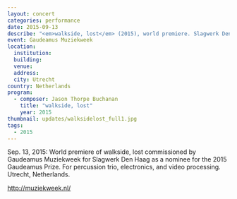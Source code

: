 ```yaml
---
layout: concert
categories: performance
date: 2015-09-13
describe: "<em>walkside, lost</em> (2015), world premiere. Slagwerk Den Haag."
event: Gaudeamus Muziekweek
location:
  institution:
  building:
  venue:
  address:
  city: Utrecht
country: Netherlands
program:
  - composer: Jason Thorpe Buchanan
    title: "walkside, lost"
    year: 2015
thumbnail: updates/walksidelost_full1.jpg
tags:
  - 2015
---
```


Sep. 13, 2015: World premiere of walkside, lost commissioned by Gaudeamus Muziekweek for Slagwerk Den Haag as a nominee for the 2015 Gaudeamus Prize. For percussion trio, electronics, and video processing. Utrecht, Netherlands.

http://muziekweek.nl/
